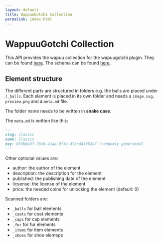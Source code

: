 ```yaml
---
layout: default
title: WappuuGotchi Collection
permalink: index.html
---
```

# WappuuGotchi Collection

This API provides the wapuu collection for the wapuugotchi plugin. They can be found [here](https://api.wapuugotchi.com/collection/).
The schema can be found [here](https://api.wapuugotchi.com/schema/collection/).

## Element structure

The different parts are structured in folders e.g. the balls are placed under `/_balls`.
Each element is placed in its own folder and needs a `image.svg`, `preview.png` and a `meta.md` file.

The folder name needs to be written in **snake case**.

The `meta.md` is written like this:
```md
---
slug: classic
name: Classic
key: b5fb043f-76c6-41aa-9f3a-47bc445f52b7 (randomly generated)
---
```

Other optional values are:

* author: the author of the element
* description: the description for the element
* published: the publishing date of the element
* licsense: the license of the element
* price: the needed coins for unlocking the element (default: 0)

Scanned folders are:

* `_balls` for ball elements
* `_coats` for coat elements
* `_caps` for cap elements
* `_fur` for fur elements
* `_items` for item elements
* `_shoes` for shoe elemeps